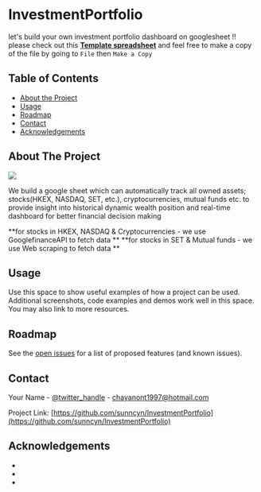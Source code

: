 # InvestmentPortfolio
let's build your own investment portfolio dashboard on googlesheet !! 
please check out this [**Template spreadsheet**](https://docs.google.com/spreadsheets/d/1w3R4SSCoHAxi5tc2f4QI8hnFmzJQpaBJSzW_MJ-WYmI/edit?usp=sharing)
and feel free to make a copy of the file by going to `File` then `Make a Copy` 

<!-- TABLE OF CONTENTS -->
## Table of Contents

* [About the Project](#about-the-project)
* [Usage](#usage)
* [Roadmap](#roadmap)
* [Contact](#contact)
* [Acknowledgements](#acknowledgements)



<!-- ABOUT THE PROJECT -->
## About The Project

![](figures/overview_screenshot.png)

We build a google sheet which can automatically track all owned assets; stocks(HKEX, NASDAQ, SET, etc.), cryptocurrencies, mutual funds etc. to provide insight into historical dynamic wealth position and real-time dashboard for better financial decision making

**for stocks in HKEX, NASDAQ & Cryptocurrencies - we use GooglefinanceAPI to fetch data **
**for stocks in SET & Mutual funds - we use Web scraping to fetch data **

<!-- USAGE EXAMPLES -->
## Usage

Use this space to show useful examples of how a project can be used. Additional screenshots, code examples and demos work well in this space. You may also link to more resources.



<!-- ROADMAP -->
## Roadmap

See the [open issues](https://github.com/sunncyn/InvestmentPortfolio/issues) for a list of proposed features (and known issues).




<!-- CONTACT -->
## Contact

Your Name - [@twitter_handle](https://twitter.com/twitter_handle) - chayanont1997@hotmail.com

Project Link: [https://github.com/sunncyn/InvestmentPortfolio](https://github.com/sunncyn/InvestmentPortfolio)



<!-- ACKNOWLEDGEMENTS -->
## Acknowledgements

* []()
* []()
* []()





<!-- MARKDOWN LINKS & IMAGES -->
<!-- https://www.markdownguide.org/basic-syntax/#reference-style-links -->
[product-screenshot]: images/screenshot.png
